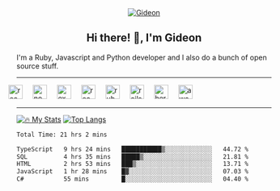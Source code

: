 <center id="header" style="text-align: center; margin-top: 2.5rem; width: 100%">
    <a href="https://www.linkedin.com/in/gideon-kimutai/" style="display: block">
        <img src="https://img.shields.io/badge/LinkedIn-blue?logo=linkedin&logoColor=white" alt="Gideon"/>
    </a>
    <img src="https://komarev.com/ghpvc/?username=gr1d99&style=flat-square&color=blue" alt=""/>
    <article>
        <h1>Hi there! 👋, I'm Gideon</h1>
    </article>
</center>
<main>
    <section>
        <article>
            <p>I'm a Ruby, Javascript and Python developer and I also do a bunch of open source stuff.</p>
        </article>
    </section>
     <hr />
    <section>
            <span style="margin-left: -1rem">
                <img src='https://cdn.jsdelivr.net/gh/devicons/devicon/icons/javascript/javascript-original.svg' alt="react" height="28" width="28" />
            </span>
            <span style="margin-left: 1rem">
                <img src='https://cdn.jsdelivr.net/gh/devicons/devicon/icons/nodejs/nodejs-original.svg' alt="node" height="28" width="28" />
            </span>
            <span style="margin-left: 1rem">
                <img src='https://cdn.jsdelivr.net/gh/devicons/devicon/icons/express/express-original.svg' alt="express" height="28" width="28" />
            </span>
            <span style="margin-left: 1rem">
                <img src='https://cdn.jsdelivr.net/gh/devicons/devicon/icons/react/react-original.svg' alt="react" height="28" width="28" />
            </span>
            <span style="margin-left: 1rem">
                <img src='https://cdn.jsdelivr.net/gh/devicons/devicon/icons/ruby/ruby-original.svg' alt="ruby" height="28" width="28" />
            </span>
            <span style="margin-left: 1rem">
                <img src='https://cdn.jsdelivr.net/gh/devicons/devicon/icons/rails/rails-plain-wordmark.svg' alt="rails" height="28" width="28" />
            </span>
            <span style="margin-left: 1rem">
                <img src='https://cdn.jsdelivr.net/gh/devicons/devicon/icons/heroku/heroku-original.svg' alt="heroku" height="28" width="28" />
            </span>
            <span style="margin-left: 1rem">
                <img src='https://cdn.jsdelivr.net/gh/devicons/devicon/icons/amazonwebservices/amazonwebservices-original.svg' alt="aws" height="28" width="28" />
            </span>
    </section>
</main>

-----

[![🔥 My Stats](https://github-readme-stats.vercel.app/api?username=gr1d99&show_icons=true&layout=compact&theme=vision-friendly-dark)](https://github.com/anuraghazra/github-readme-stats)
[![Top Langs](https://github-readme-stats.vercel.app/api/top-langs/?username=gr1d99&show_icons=true&layout=compact&theme=vision-friendly-dark)](https://github.com/anuraghazra/github-readme-stats)
<!--START_SECTION:waka-->

```txt
Total Time: 21 hrs 2 mins

TypeScript   9 hrs 24 mins   ███████████▒░░░░░░░░░░░░░   44.72 %
SQL          4 hrs 35 mins   █████▒░░░░░░░░░░░░░░░░░░░   21.81 %
HTML         2 hrs 53 mins   ███▒░░░░░░░░░░░░░░░░░░░░░   13.71 %
JavaScript   1 hr 28 mins    █▓░░░░░░░░░░░░░░░░░░░░░░░   07.03 %
C#           55 mins         █░░░░░░░░░░░░░░░░░░░░░░░░   04.40 %
```

<!--END_SECTION:waka-->
